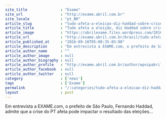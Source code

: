 ```yaml
---
site_title               : "Exame"
site_url                 : "http://exame.abril.com.br"
site_locale              : "pt_BR"
article_slug             : "tudo-afeta-a-eleicao-diz-haddad-sobre-crise-no-pt"
article_title            : "Tudo afeta a eleição, diz Haddad sobre crise no PT"
article_image            : "https://abrilexame.files.wordpress.com/2016/09/size_960_16_9_fernando-haddad57.jpg?quality=70&strip=all&w=960"
article_url              : "http://exame.abril.com.br/brasil/tudo-afeta-a-eleicao-diz-haddad-sobre-crise-no-pt/"
article_published_at     : "2016-09-16T05:00:35-03:00"
article_description      : "Em entrevista a EXAME.com, o prefeito de São Paulo, Fernando Haddad, admite que a crise do PT afeta pode impactar o resultado das eleições..."
article_author_name      : ""
article_author_image     : null
article_author_biography : null
article_author_profile   : "http://exame.abril.com.br/author/wpvipabril/"
article_author_facebook  : null
article_author_twitter   : null
category                 : ['news']
tags                     : ['Exame']
permalink                : "/:categories/tudo-afeta-a-eleicao-diz-haddad-sobre-crise-no-pt/"
layout                   : post
---
```


Em entrevista a EXAME.com, o prefeito de São Paulo, Fernando Haddad, admite que a crise do PT afeta pode impactar o resultado das eleições...
